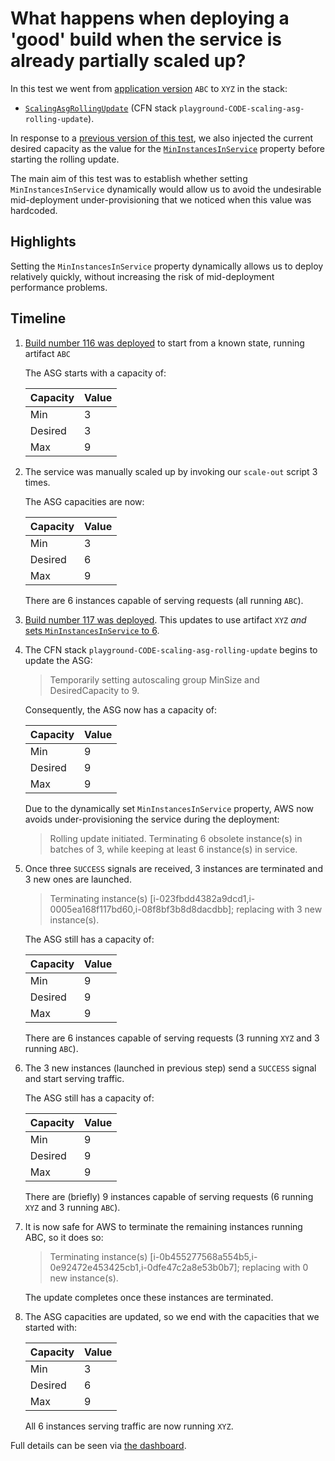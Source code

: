 # What happens when deploying a 'good' build when the service is already partially scaled up?

In this test we went from [application version](../dist) `ABC` to `XYZ` in the stack:
- [`ScalingAsgRollingUpdate`](../packages/cdk/lib/scaling-asg-rolling-update.ts) (CFN stack `playground-CODE-scaling-asg-rolling-update`).

In response to a [previous version of this test](healthy-to-healthy-partially-scaled.md), we also injected the current
desired capacity as the value for the
[`MinInstancesInService`](https://docs.aws.amazon.com/AWSCloudFormation/latest/UserGuide/aws-attribute-updatepolicy.html#cfn-attributes-updatepolicy-rollingupdate-mininstancesinservice)
property before starting the rolling update.

The main aim of this test was to establish whether setting `MinInstancesInService` dynamically would allow us to avoid
the undesirable mid-deployment under-provisioning that we noticed when this value was hardcoded.

## Highlights

Setting the `MinInstancesInService` property dynamically allows us to deploy relatively quickly, without increasing the
risk of mid-deployment performance problems.

## Timeline

1. [Build number 116 was deployed](https://riffraff.gutools.co.uk/deployment/view/cdaa893d-dec3-40e8-8252-5be72a441652)
   to start from a known state, running artifact `ABC`

    The ASG starts with a capacity of:
    
    | Capacity | Value |
    |----------|-------|
    | Min      | 3     |
    | Desired  | 3     |
    | Max      | 9     |

2. The service was manually scaled up by invoking our `scale-out` script 3 times.

    The ASG capacities are now:

    | Capacity | Value |
    |----------|-------|
    | Min      | 3     |
    | Desired  | 6     |
    | Max      | 9     |

   There are 6 instances capable of serving requests (all running `ABC`).

3. [Build number 117 was deployed](https://riffraff.gutools.co.uk/deployment/view/a231e031-7187-4ec7-b64e-7afa2cbdb45e).
   This updates to use artifact `XYZ` _and_ [sets `MinInstancesInService` to 6](https://github.com/guardian/testing-asg-rolling-update/compare/main...jw-min-6-xyz).

4. The CFN stack `playground-CODE-scaling-asg-rolling-update` begins to update the ASG:

   > Temporarily setting autoscaling group MinSize and DesiredCapacity to 9.

   Consequently, the ASG now has a capacity of:

   | Capacity | Value |
   |----------|-------|
   | Min      | 9     |
   | Desired  | 9     |
   | Max      | 9     |

   Due to the dynamically set `MinInstancesInService` property, AWS now avoids under-provisioning the service
   during the deployment:
   
   > Rolling update initiated. Terminating 6 obsolete instance(s) in batches of 3, while keeping at least 6 instance(s) in service.

5. Once three `SUCCESS` signals are received, 3 instances are terminated and 3 new ones are launched.

   >  Terminating instance(s) [i-023fbdd4382a9dcd1,i-0005ea168f117bd60,i-08f8bf3b8d8dacdbb]; replacing with 3 new instance(s).

    The ASG still has a capacity of:
    
    | Capacity | Value |
    |----------|-------|
    | Min      | 9     |
    | Desired  | 9     |
    | Max      | 9     |    

   There are 6 instances capable of serving requests (3 running `XYZ` and 3 running `ABC`).

6. The 3 new instances (launched in previous step) send a `SUCCESS` signal and start serving traffic.

    The ASG still has a capacity of:

    | Capacity | Value |
    |----------|-------|
    | Min      | 9     |
    | Desired  | 9     |
    | Max      | 9     |    

    There are (briefly) 9 instances capable of serving requests (6 running `XYZ` and 3 running `ABC`).

7. It is now safe for AWS to terminate the remaining instances running ABC, so it does so:

    > Terminating instance(s) [i-0b455277568a554b5,i-0e92472e453425cb1,i-0dfe47c2a8e53b0b7]; replacing with 0 new instance(s).
   
    The update completes once these instances are terminated.
 
8. The ASG capacities are updated, so we end with the capacities that we started with:

    | Capacity | Value |
    |----------|-------|
    | Min      | 3     |
    | Desired  | 6     |
    | Max      | 9     |  

    All 6 instances serving traffic are now running `XYZ`.

Full details can be seen via [the dashboard](https://metrics.gutools.co.uk/goto/EhZPyzeSg?orgId=1).


    